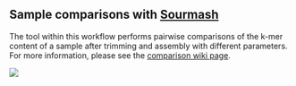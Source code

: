 ## Sample comparisons with [Sourmash](http://sourmash.readthedocs.io/en/latest/)

The tool within this workflow performs pairwise comparisons of the k-mer content of a sample after trimming and assembly with different parameters. For more information, please see the [comparison wiki page](https://github.com/signaturescience/metagenomics/wiki/07.-Comparison).

![](https://github.com/signaturescience/metagenomics/blob/master/documentation/figures/Comparison_Flowchart.png)
